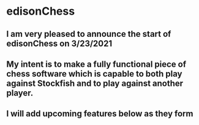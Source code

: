 # edisonChess
## I am very pleased to announce the start of edisonChess on 3/23/2021
## My intent is to make a fully functional piece of chess software which is capable to both play against Stockfish and to play against another player.
## I will add upcoming features below as they form